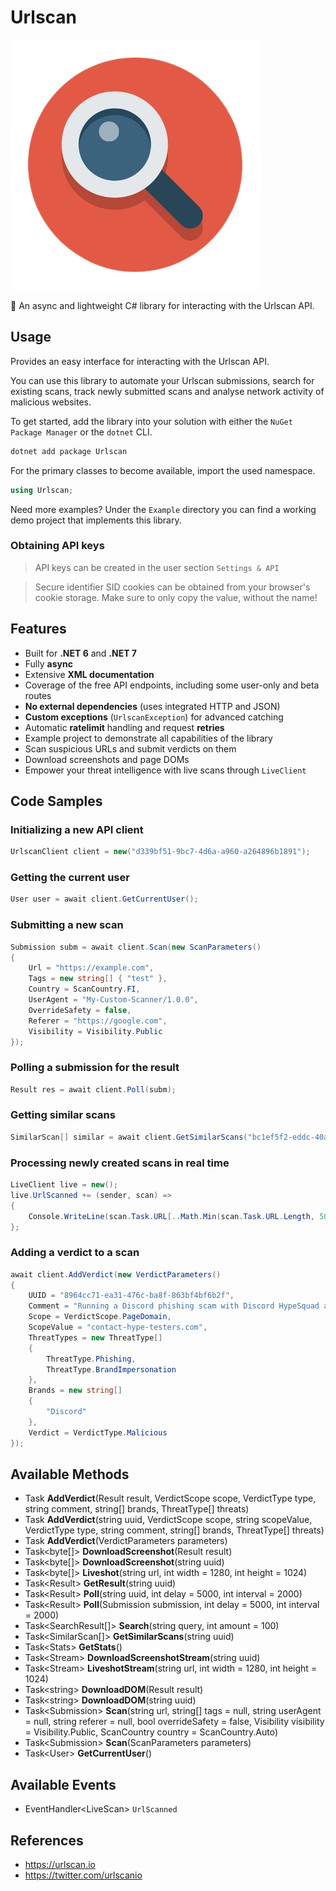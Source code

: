 # Urlscan

![](https://raw.githubusercontent.com/actually-akac/Urlscan/master/Urlscan/icon.png)

🔎 An async and lightweight C# library for interacting with the Urlscan API.

## Usage
Provides an easy interface for interacting with the Urlscan API.

You can use this library to automate your Urlscan submissions, search for existing scans, track newly submitted scans and analyse network activity of malicious websites.

To get started, add the library into your solution with either the `NuGet Package Manager` or the `dotnet` CLI.
```rust
dotnet add package Urlscan
```

For the primary classes to become available, import the used namespace.
```csharp
using Urlscan;
```

Need more examples? Under the `Example` directory you can find a working demo project that implements this library.

### Obtaining API keys
> API keys can be created in the user section `Settings & API`

> Secure identifier SID cookies can be obtained from your browser's cookie storage. Make sure to only copy the value, without the name! 

## Features
- Built for **.NET 6** and **.NET 7**
- Fully **async**
- Extensive **XML documentation**
- Coverage of the free API endpoints, including some user-only and beta routes  
- **No external dependencies** (uses integrated HTTP and JSON)
- **Custom exceptions** (`UrlscanException`) for advanced catching
- Automatic **ratelimit** handling and request **retries**
- Example project to demonstrate all capabilities of the library
- Scan suspicious URLs and submit verdicts on them
- Download screenshots and page DOMs
- Empower your threat intelligence with live scans through `LiveClient`

## Code Samples

### Initializing a new API client
```csharp
UrlscanClient client = new("d339bf51-9bc7-4d6a-a960-a264896b1891");
```

### Getting the current user
```csharp
User user = await client.GetCurrentUser();
```

### Submitting a new scan
```csharp
Submission subm = await client.Scan(new ScanParameters()
{
    Url = "https://example.com",
    Tags = new string[] { "test" },
    Country = ScanCountry.FI,
    UserAgent = "My-Custom-Scanner/1.0.0",
    OverrideSafety = false,
    Referer = "https://google.com",
    Visibility = Visibility.Public
});
```

### Polling a submission for the result
```csharp
Result res = await client.Poll(subm);
```

### Getting similar scans
```csharp
SimilarScan[] similar = await client.GetSimilarScans("bc1ef5f2-eddc-40ae-86c9-fb5894b5d1f2");
```

### Processing newly created scans in real time
```csharp
LiveClient live = new();
live.UrlScanned += (sender, scan) =>
{
    Console.WriteLine(scan.Task.URL[..Math.Min(scan.Task.URL.Length, 50)]);
};
```

### Adding a verdict to a scan
```csharp
await client.AddVerdict(new VerdictParameters()
{
    UUID = "8964cc71-ea31-476c-ba8f-863bf4bf6b2f",
    Comment = "Running a Discord phishing scam with Discord HypeSquad as their target.",
    Scope = VerdictScope.PageDomain,
    ScopeValue = "contact-hype-testers.com",
    ThreatTypes = new ThreatType[]
    {
        ThreatType.Phishing,
        ThreatType.BrandImpersonation
    },
    Brands = new string[]
    {
        "Discord"
    },
    Verdict = VerdictType.Malicious
});
```

## Available Methods
- Task **AddVerdict**(Result result, VerdictScope scope, VerdictType type, string comment, string[] brands, ThreatType[] threats)
- Task **AddVerdict**(string uuid, VerdictScope scope, string scopeValue, VerdictType type, string comment, string[] brands, ThreatType[] threats)
- Task **AddVerdict**(VerdictParameters parameters)
- Task\<byte[]> **DownloadScreenshot**(Result result)
- Task\<byte[]> **DownloadScreenshot**(string uuid)
- Task\<byte[]> **Liveshot**(string url, int width = 1280, int height = 1024)
- Task\<Result> **GetResult**(string uuid)
- Task\<Result> **Poll**(string uuid, int delay = 5000, int interval = 2000)
- Task\<Result> **Poll**(Submission submission, int delay = 5000, int interval = 2000)
- Task\<SearchResult[]> **Search**(string query, int amount = 100)
- Task\<SimilarScan[]> **GetSimilarScans**(string uuid)
- Task\<Stats> **GetStats**()
- Task\<Stream> **DownloadScreenshotStream**(string uuid)
- Task\<Stream> **LiveshotStream**(string url, int width = 1280, int height = 1024)
- Task\<string> **DownloadDOM**(Result result)
- Task\<string> **DownloadDOM**(string uuid)
- Task\<Submission> **Scan**(string url, string[] tags = null, string userAgent = null, string referer = null, bool overrideSafety = false, Visibility visibility = Visibility.Public, ScanCountry country = ScanCountry.Auto)
- Task\<Submission> **Scan**(ScanParameters parameters)
- Task\<User> **GetCurrentUser**()

## Available Events
- EventHandler\<LiveScan> `UrlScanned`

## References
- https://urlscan.io
- https://twitter.com/urlscanio